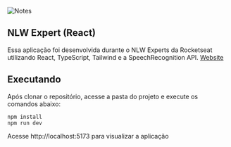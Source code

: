 ![Notes](/public/notes.PNG)

## NLW Expert (React)

Essa aplicação foi desenvolvida durante o NLW Experts da Rocketseat utilizando React, TypeScript, Tailwind e a SpeechRecognition API.
[Website](https://nlw-notes-eight.vercel.app/)

## Executando

Após clonar o repositório, acesse a pasta do projeto e execute os comandos abaixo:

```
npm install
npm run dev
```

Acesse http://localhost:5173 para visualizar a aplicação
